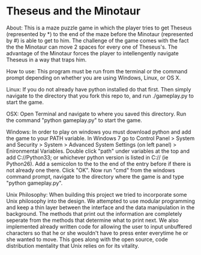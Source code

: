 Theseus and the Minotaur
=========================

About:
	This is a maze puzzle game in which the player tries to get 
Theseus (represented by *) to the end of the maze before the 
Minotaur (represented by #) is able to get to him. 
The challenge of the game comes with the fact the the Minotaur can 
move 2 spaces for every one of Theseus's. 
The advantage of the Minotaur forces the player to intellengently navigate Theseus in a way that traps him.

How to use:
	This program must be run from the terminal or the command prompt 
depending on whether you are using Windows, Linux, or OS X.

Linux: 
If you do not already have python installed do that first. 
Then simply navigate to the directory that you fork this repo to, 
and run ./gameplay.py to start the game. 

OSX:
Open Terminal and navigate to where you saved this directory. Run the command
"python gameplay.py" to start the game.

Windows:
In order to play on windows you must download python and add the game to your 
PATH variable.
In Windows 7 go to Control Panel > System and Security > System >
Advanced System Settings (on left panel) > Enironmental Variables.
Double click "path" under variables at the top and add C://Python33;
or whichever python version is listed in C:// (ie Python26).
Add a semicolon to the to the end of the entry before if there is not already
one there. Click "OK". Now run "cmd" from the windows command prompt, navigate
to the directory where the game is and type "python gameplay.py". 

Unix Philosophy:
	When building this project we tried to incorporate some Unix 
philosophy into the design. We attempted to use modular programming 
and keep a thin layer between the interface and the data manipulation 
in the background. The methods that print out the information are completely 
seperate from the methods that determine what to print next. We also 
implemented already written code for allowing the user to input unbuffered 
characters so that he or she wouldn't have to press enter everytime he or 
she wanted to move. This goes along with the open source, code distribution 
mentality that Unix relies on for its vitality. 
